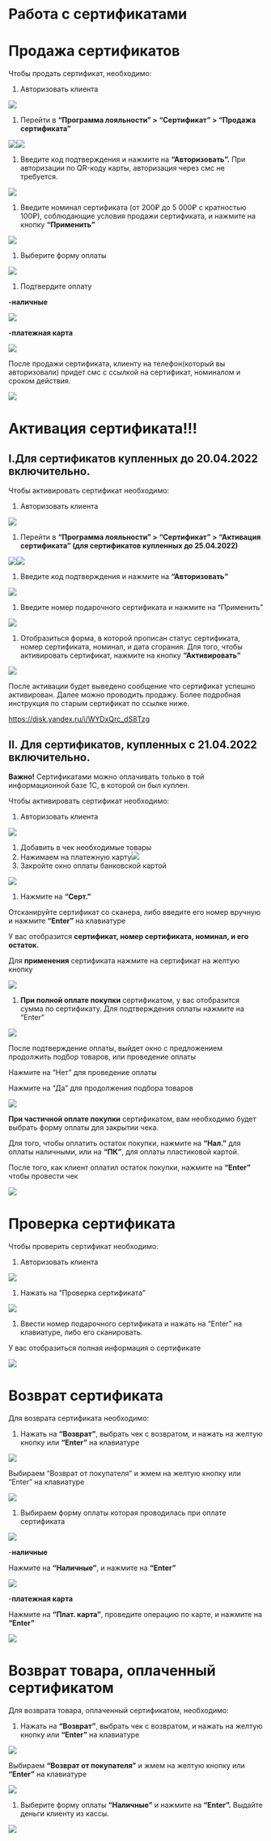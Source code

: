 ﻿# Работа с сертификатами
# Продажа сертификатов

Чтобы продать сертификат, необходимо:

1. Авторизовать клиента

![](./img/Aspose.Words.5b967031-ed15-4148-918c-d36a0efa56ee.001.png)

1. Перейти в **“Программа лояльности” > “Сертификат” > “Продажа сертификата”**

![](./img/Aspose.Words.5b967031-ed15-4148-918c-d36a0efa56ee.002.png)![](./img/Aspose.Words.5b967031-ed15-4148-918c-d36a0efa56ee.003.png)

1. Введите код подтверждения и нажмите на **“Авторизовать”.** При авторизации по QR-коду карты, авторизация через смс не требуется.

![](./img/Aspose.Words.5b967031-ed15-4148-918c-d36a0efa56ee.004.png)

1. Введите номинал сертификата (от 200₽ до 5 000₽ с кратностью 100₽), соблюдающие условия продажи сертификата, и нажмите на кнопку **“Применить”**

![](./img/Aspose.Words.5b967031-ed15-4148-918c-d36a0efa56ee.005.png)

1. Выберите форму оплаты 

![](./img/Aspose.Words.5b967031-ed15-4148-918c-d36a0efa56ee.006.png)

1. Подтвердите оплату 

**-наличные**

![](./img/Aspose.Words.5b967031-ed15-4148-918c-d36a0efa56ee.007.png)



**-платежная карта**

![](./img/Aspose.Words.5b967031-ed15-4148-918c-d36a0efa56ee.008.png)

После продажи сертификата, клиенту на телефон(который вы авторизовали) придет смс с ссылкой на сертификат, номиналом и сроком действия.

![](./img/Aspose.Words.5b967031-ed15-4148-918c-d36a0efa56ee.009.png)

#
# **Активация сертификата!!!**
## **I.Для сертификатов купленных до 20.04.2022 включительно.**
Чтобы активировать сертификат необходимо:

1. Авторизовать клиента

![](./img/Aspose.Words.5b967031-ed15-4148-918c-d36a0efa56ee.010.png)

1. Перейти в **“Программа лояльности” > “Сертификат” > “Активация сертификата” (для сертификатов купленных до 25.04.2022)**

![](./img/Aspose.Words.5b967031-ed15-4148-918c-d36a0efa56ee.011.png)![](./img/Aspose.Words.5b967031-ed15-4148-918c-d36a0efa56ee.012.png)

1. Введите код подтверждения и нажмите на **“Авторизовать”**

![](./img/Aspose.Words.5b967031-ed15-4148-918c-d36a0efa56ee.004.png)

1. Введите номер подарочного сертификата и нажмите на “Применить”

![](./img/Aspose.Words.5b967031-ed15-4148-918c-d36a0efa56ee.013.png)

1. Отобразиться форма, в которой прописан статус сертификата,  номер сертификата, номинал, и дата сгорания. Для того, чтобы активировать сертификат, нажмите на кнопку **“Активировать”**

![](./img/Aspose.Words.5b967031-ed15-4148-918c-d36a0efa56ee.014.png)

После активации будет выведено сообщение что сертификат успешно активирован. Далее можно проводить продажу. Более подробная инструкция по старым сертификат по ссылке ниже.

<https://disk.yandex.ru/i/WYDxQrc_dS8Tzg>
## **II. Для сертификатов, купленных с 21.04.2022 включительно.**
**Важно!** Сертификатами можно оплачивать только в той информационной базе 1С, в которой он был куплен.

Чтобы активировать сертификат необходимо:

1. Авторизовать клиента

![](./img/Aspose.Words.5b967031-ed15-4148-918c-d36a0efa56ee.015.png)

1. Добавить в чек необходимые товары
1. Нажимаем на платежную карту![](./img/Aspose.Words.5b967031-ed15-4148-918c-d36a0efa56ee.016.png)
1. Закройте окно оплаты банковской картой

![](./img/Aspose.Words.5b967031-ed15-4148-918c-d36a0efa56ee.017.png)

1. Нажмите на **“Серт.”** 

Отсканируйте сертификат со сканера, либо введите его номер вручную и нажмите **“Enter”** на клавиатуре

У вас отобразится **сертификат, номер сертификата, номинал, и его остаток.** 

Для **применения** сертификата нажмите на сертификат на желтую кнопку

![](./img/Aspose.Words.5b967031-ed15-4148-918c-d36a0efa56ee.018.png)

1. **При полной оплате покупки** сертификатом, у вас отобразится сумма по сертификату. Для подтверждения оплаты нажмите на “Enter”

![](./img/Aspose.Words.5b967031-ed15-4148-918c-d36a0efa56ee.019.png)



После подтверждение оплаты, выйдет окно с предложением продолжить подбор товаров, или проведение оплаты

Нажмите на “Нет” для проведение оплаты

Нажмите на “Да” для продолжения подбора товаров

![](./img/Aspose.Words.5b967031-ed15-4148-918c-d36a0efa56ee.020.png)

**При частичной оплате покупки** сертификатом, вам необходимо будет выбрать форму оплаты для закрытии чека. 

Для того, чтобы оплатить остаток покупки, нажмите на **“Нал.”** для оплаты наличными, или на **“ПК”**, для оплаты пластиковой картой.

После того, как клиент оплатил остаток покупки, нажмите на **“Enter”** чтобы провести чек 

![](./img/Aspose.Words.5b967031-ed15-4148-918c-d36a0efa56ee.021.png)


# **Проверка сертификата**
Чтобы проверить сертификат необходимо:

1. Авторизовать клиента

![](./img/Aspose.Words.5b967031-ed15-4148-918c-d36a0efa56ee.001.png)

1. Нажать на “Проверка сертификата”

![](./img/Aspose.Words.5b967031-ed15-4148-918c-d36a0efa56ee.022.png)

1. Ввести номер подарочного сертификата и нажать на “Enter” на клавиатуре, либо его сканировать.

У вас отобразиться полная информация о сертификате

![](./img/Aspose.Words.5b967031-ed15-4148-918c-d36a0efa56ee.023.png)
# **Возврат сертификата**
Для возврата сертификата необходимо:

1. Нажать на **“Возврат”**, выбрать чек с возвратом, и нажать на желтую кнопку или **“Enter”** на клавиатуре

![](./img/Aspose.Words.5b967031-ed15-4148-918c-d36a0efa56ee.024.png)

Выбираем “Возврат от покупателя” и жмем на желтую кнопку или “Enter” на клавиатуре

![](./img/Aspose.Words.5b967031-ed15-4148-918c-d36a0efa56ee.025.png)

1. Выбираем форму оплаты которая проводилась при оплате сертификата 

![](./img/Aspose.Words.5b967031-ed15-4148-918c-d36a0efa56ee.026.png)

-**наличные**

Нажмите на **“Наличные”**, и нажмите на **“Enter”**

![](./img/Aspose.Words.5b967031-ed15-4148-918c-d36a0efa56ee.027.png)

-**платежная карта**

Нажмите на **“Плат. карта”**, проведите операцию по карте, и нажмите на **“Enter”**

![](./img/Aspose.Words.5b967031-ed15-4148-918c-d36a0efa56ee.028.png)


# Возврат товара, оплаченный сертификатом
Для возврата товара, оплаченный сертификатом, необходимо:

1. Нажать на **“Возврат”**, выбрать чек с возвратом, и нажать на желтую кнопку или **“Enter”** на клавиатуре

![](./img/Aspose.Words.5b967031-ed15-4148-918c-d36a0efa56ee.029.png)

Выбираем **“Возврат от покупателя”** и жмем на желтую кнопку или **“Enter”** на клавиатуре

![](./img/Aspose.Words.5b967031-ed15-4148-918c-d36a0efa56ee.025.png)

1. Выберите форму оплаты **“Наличные”** и нажмите на **“Enter”.** Выдайте деньги клиенту из кассы.

![](./img/Aspose.Words.5b967031-ed15-4148-918c-d36a0efa56ee.030.png)
